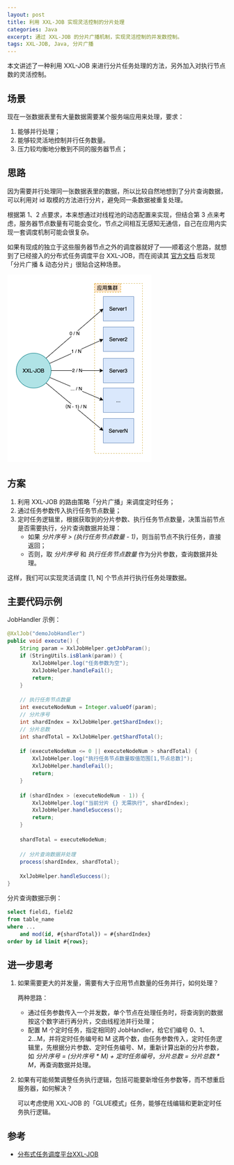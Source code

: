 ```yaml
---
layout: post
title: 利用 XXL-JOB 实现灵活控制的分片处理
categories: Java
excerpt: 通过 XXL-JOB 的分片广播机制，实现灵活控制的并发数控制。
tags: XXL-JOB, Java, 分片广播
---
```


本文讲述了一种利用 XXL-JOB 来进行分片任务处理的方法，另外加入对执行节点数的灵活控制。

## 场景

现在一张数据表里有大量数据需要某个服务端应用来处理，要求：

1. 能够并行处理；
2. 能够较灵活地控制并行任务数量。
3. 压力较均衡地分散到不同的服务器节点；

## 思路

因为需要并行处理同一张数据表里的数据，所以比较自然地想到了分片查询数据，可以利用对 id 取模的方法进行分片，避免同一条数据被重复处理。

根据第 1、2 点要求，本来想通过对线程池的动态配置来实现，但结合第 3 点来考虑，服务器节点数量有可能会变化，节点之间相互无感知无通信，自己在应用内实现一套调度机制可能会很复杂。

如果有现成的独立于这些服务器节点之外的调度器就好了——顺着这个思路，就想到了已经接入的分布式任务调度平台 XXL-JOB，而在阅读其 [官方文档][1] 后发现「分片广播 & 动态分片」很贴合这种场景。

![](/images/posts/java/xxl-job-sharding-broadcast.png)

## 方案

1. 利用 XXL-JOB 的路由策略「分片广播」来调度定时任务；
2. 通过任务参数传入执行任务节点数量；
3. 定时任务逻辑里，根据获取到的分片参数、执行任务节点数量，决策当前节点是否需要执行，分片查询数据并处理：
    - 如果 *分片序号 > (执行任务节点数量 - 1)*，则当前节点不执行任务，直接返回；
    - 否则，取 *分片序号* 和 *执行任务节点数量* 作为分片参数，查询数据并处理。

这样，我们可以实现灵活调度 [1, N] 个节点并行执行任务处理数据。

## 主要代码示例

JobHandler 示例：

```java
@XxlJob("demoJobHandler")
public void execute() {
    String param = XxlJobHelper.getJobParam();
    if (StringUtils.isBlank(param)) {
        XxlJobHelper.log("任务参数为空");
        XxlJobHelper.handleFail();
        return;
    }

    // 执行任务节点数量
    int executeNodeNum = Integer.valueOf(param);
    // 分片序号
    int shardIndex = XxlJobHelper.getShardIndex();
    // 分片总数
    int shardTotal = XxlJobHelper.getShardTotal();

    if (executeNodeNum <= 0 || executeNodeNum > shardTotal) {
        XxlJobHelper.log("执行任务节点数量取值范围[1,节点总数]");
        XxlJobHelper.handleFail();
        return;
    }

    if (shardIndex > (executeNodeNum - 1)) {
        XxlJobHelper.log("当前分片 {} 无需执行", shardIndex);
        XxlJobHelper.handleSuccess();
        return;
    }

    shardTotal = executeNodeNum;

    // 分片查询数据并处理
    process(shardIndex, shardTotal);

    XxlJobHelper.handleSuccess();
}
```

分片查询数据示例：

```sql
select field1, field2 
from table_name 
where ... 
    and mod(id, #{shardTotal}) = #{shardIndex} 
order by id limit #{rows};
```

## 进一步思考

1. 如果需要更大的并发量，需要有大于应用节点数量的任务并行，如何处理？

    两种思路：
    
    - 通过任务参数传入一个并发数，单个节点在处理任务时，将查询到的数据按这个数字进行再分片，交由线程池并行处理；
    - 配置 M 个定时任务，指定相同的 JobHandler，给它们编号 0、1、2...M，并将定时任务编号和 M 这两个数，由任务参数传入，定时任务逻辑里，先根据分片参数、定时任务编号、M，重新计算出新的分片参数，如 *分片序号 = (分片序号 * M) + 定时任务编号*，*分片总数 = 分片总数 \* M*，再查询数据并处理。

2. 如果有可能频繁调整任务执行逻辑，包括可能要新增任务参数等，而不想重启服务器，如何解决？

    可以考虑使用 XXL-JOB 的「GLUE模式」任务，能够在线编辑和更新定时任务执行逻辑。

## 参考

- [分布式任务调度平台XXL-JOB][1]

[1]: https://www.xuxueli.com/xxl-job/
